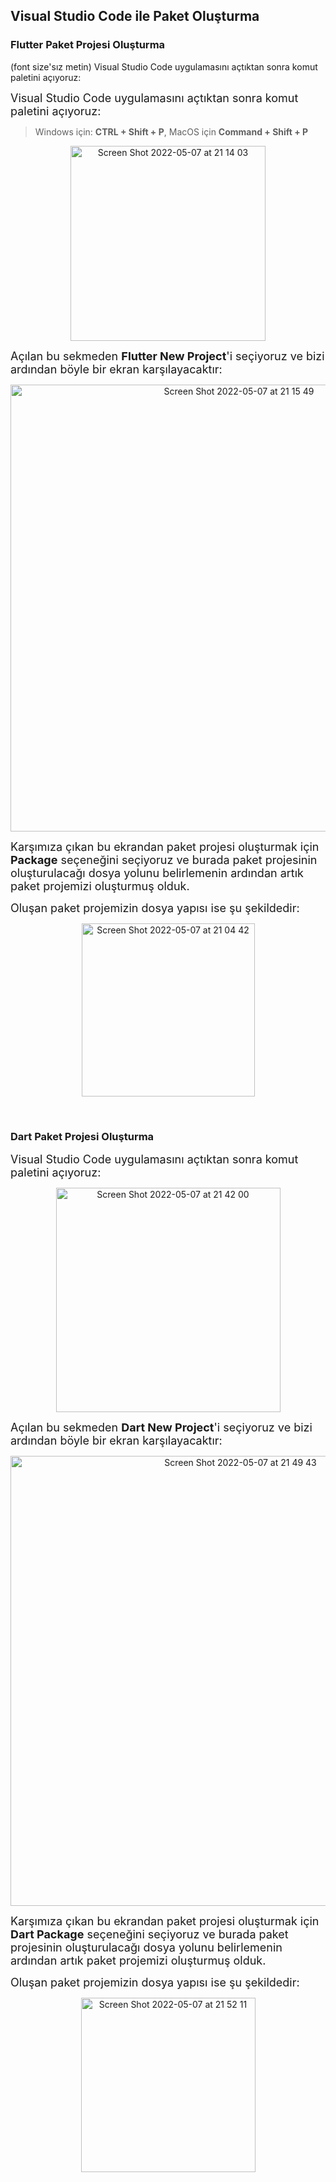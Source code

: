 ## Visual Studio Code ile Paket Oluşturma

### Flutter Paket Projesi Oluşturma

(font size'sız metin) Visual Studio Code uygulamasını açtıktan sonra komut paletini açıyoruz:

<font size="4">Visual Studio Code uygulamasını açtıktan sonra komut paletini açıyoruz:</font>
> Windows için: **CTRL + Shift + P**, MacOS için **Command + Shift + P**

<p align="center">
  <img width="312" alt="Screen Shot 2022-05-07 at 21 14 03" src="https://user-images.githubusercontent.com/63751824/167266716-869059ff-8e61-40d6-997c-0f813459e6a0.png">
</p>

<font size="4">Açılan bu sekmeden **Flutter New Project**'i seçiyoruz ve bizi ardından böyle bir ekran karşılayacaktır:</font>

<p align="center">
  <img width="715" alt="Screen Shot 2022-05-07 at 21 15 49" src="https://user-images.githubusercontent.com/63751824/167266766-ed28c5ce-ae78-45f6-a59b-84b529091c64.png">
</p>


<font size="4">Karşımıza çıkan bu ekrandan paket projesi oluşturmak için **Package** seçeneğini seçiyoruz ve burada paket projesinin oluşturulacağı dosya yolunu belirlemenin ardından artık paket projemizi oluşturmuş olduk.</font>


<font size="4">Oluşan paket projemizin dosya yapısı ise şu şekildedir:</font>

<p align="center">
  <img width="277" alt="Screen Shot 2022-05-07 at 21 04 42" src="https://user-images.githubusercontent.com/63751824/167266480-4690dcfb-81c6-4621-b1d5-29775d30c7c4.png">
</p>



<p>&nbsp;</p>

### Dart Paket Projesi Oluşturma

<font size="4">Visual Studio Code uygulamasını açtıktan sonra komut paletini açıyoruz:</font>

<p align="center">
  <img width="359" alt="Screen Shot 2022-05-07 at 21 42 00" src="https://user-images.githubusercontent.com/63751824/167267621-41c4e8ae-650a-44ce-b5c5-5d02df9b0e52.png">
</p>

<font size="4">Açılan bu sekmeden **Dart New Project**'i seçiyoruz ve bizi ardından böyle bir ekran karşılayacaktır:</font>

<p align="center">
  <img width="720" alt="Screen Shot 2022-05-07 at 21 49 43" src="https://user-images.githubusercontent.com/63751824/167267910-edb8ec66-f816-431d-9353-e0972a276577.png">

</p>


<font size="4">Karşımıza çıkan bu ekrandan paket projesi oluşturmak için **Dart Package** seçeneğini seçiyoruz ve burada paket projesinin oluşturulacağı dosya yolunu belirlemenin ardından artık paket projemizi oluşturmuş olduk.</font>

<font size="4">Oluşan paket projemizin dosya yapısı ise şu şekildedir:</font>

<p align="center">
  <img width="279" alt="Screen Shot 2022-05-07 at 21 52 11" src="https://user-images.githubusercontent.com/63751824/167267992-951ec90a-dd90-4a52-8395-035fe8f7e28f.png">
</p>










